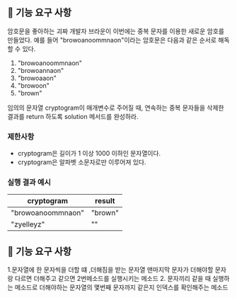 ## 🚀 기능 요구 사항

암호문을 좋아하는 괴짜 개발자 브라운이 이번에는 중복 문자를 이용한 새로운 암호를 만들었다. 예를 들어 "browoanoommnaon"이라는 암호문은 다음과 같은 순서로 해독할 수 있다.

1. "browoanoommnaon"
2. "browoannaon"
3. "browoaaon"
4. "browoon"
5. "brown"

임의의 문자열 cryptogram이 매개변수로 주어질 때, 연속하는 중복 문자들을 삭제한 결과를 return 하도록 solution 메서드를 완성하라.

### 제한사항

- cryptogram은 길이가 1 이상 1000 이하인 문자열이다.
- cryptogram은 알파벳 소문자로만 이루어져 있다.

### 실행 결과 예시

| cryptogram | result |
| --- | --- |
| "browoanoommnaon" | "brown" |
| "zyelleyz" | "" |


## 🚀 기능 요구 사항
1.문자열에 한 문자씩을 더할 떄 ,더해짐을 받는 문자열 맨마지막 문자가 더해야할 문자랑 다르면 더해주고 같으면 2번메소드를 실행시키는 메소드
2. 문자끼리 같을 때 실행하는 메소드로 더해야하는 문자열의 몇번째 문자까지 같은지 인덱스를 확인해주는 메소드 